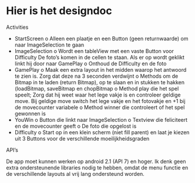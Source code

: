 # Hier is het designdoc

Activities
-	StartScreen
o	Alleen een plaatje en een Button (geen returnwaarde) om naar ImageSelection te gaan
-	ImageSelection
o	Wordt een tableView met een vaste Button voor Difficulty De foto’s  komen in de cellen te staan. Als er op wordt geklikt linkt hij door naar GamePlay
o	Onthoud de Difficulty en de foto
-	GamePlay
o	Maak een extra layout in het midden waarop het antwoord te zien is. Zorg dat deze na 3 seconden verdwijnt
o	Methods om de Bitmap in te laden (return Bitmap), op te slaan en in stukken te hakken (loadBitmap, saveBitmap en chopBitmap
o	Method play die het spel speelt; Zorg dat hij weet waar het lege vakje is en controleer geldige move. Bij geldige move switch het lege vakje en het fotovakje en +1 bij de movecounter variabele
o	Method winner die controleert of het spel gewonnen is
-	YouWin
o	Button die linkt naar ImageSelection
o	Textview die feliciteert en de movecounter geeft
o	De foto die opgelost is
-	Difficulty
o	Start op in een klein scherm (niet fill parent) en laat je kiezen uit 3 Buttons voor de verschillende moeilijkheidsgraden

API’s

De app moet kunnen werken op android 2.1 (API 7) en hoger.
Ik denk geen extra ondersteunende libraries nodig te hebben, omdat de menu functie en de verschillende layouts al vrij lang ondersteund worden.


